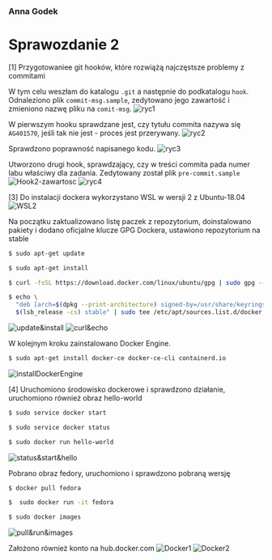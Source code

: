 ### Anna Godek
# Sprawozdanie 2 

[1] Przygotowaniee git hooków, które rozwiążą najczęstsze problemy z commitami

W tym celu weszłam do katalogu `.git` a następnie do podkatalogu `hook`. Odnaleziono plik `commit-msg.sample`, zedytowano jego zawartość i zmieniono nazwę pliku na `comit-msg`.
![ryc1](ryc1.png)

W pierwszym hooku sprawdzane jest, czy tytułu commita nazywa się `AG401570`, jeśli tak nie jest - proces jest przerywany.
![ryc2](ryc2.png)

Sprawdzono poprawność napisanego kodu.
![ryc3](ryc3.png)

Utworzono drugi hook, sprawdzający, czy w treści commita pada numer labu właściwy dla zadania. Zedytowany został plik `pre-commit.sample` 
![Hook2-zawartosc](Hook2-zawartosc.png)
![ryc4](ryc4.png)

[3] Do instalacji dockera wykorzystano WSL w wersji 2 z Ubuntu-18.04 
![WSL2](WSL2.png)

Na początku zaktualizowano listę paczek z repozytorium, doinstalowano pakiety i dodano oficjalne klucze GPG Dockera, ustawiono repozytorium na stable 
```bash
$ sudo apt-get update

$ sudo apt-get install 

$ curl -fsSL https://download.docker.com/linux/ubuntu/gpg | sudo gpg --dearmor -o /usr/share/keyrings/docker-archive-keyring.gpg

$ echo \
  "deb [arch=$(dpkg --print-architecture) signed-by=/usr/share/keyrings/docker-archive-keyring.gpg] https://download.docker.com/linux/ubuntu \
  $(lsb_release -cs) stable" | sudo tee /etc/apt/sources.list.d/docker.list > /dev/null
```
![update&install](update&install.png)
![curl&echo](curl&echo.png)

W kolejnym kroku zainstalowano Docker Engine.
```bash
$ sudo apt-get install docker-ce docker-ce-cli containerd.io
```
![installDockerEngine](installDockerEngine.png)

[4] Uruchomiono środowisko dockerowe i sprawdzono działanie, uruchomiono również obraz hello-world
```bash
$ sudo service docker start

$ sudo service docker status

$ sudo docker run hello-world
```
![status&start&hello](status&start&hello.png)

Pobrano obraz fedory, uruchomiono i sprawdzono pobraną wersję 
```bash
$ docker pull fedora

$  sudo docker run -it fedora

$ sudo docker images
```
![pull&run&images](pull&run&images.png)

Założono również konto na hub.docker.com
![Docker1](Docker1.png)
![Docker2](Docker2.png)
